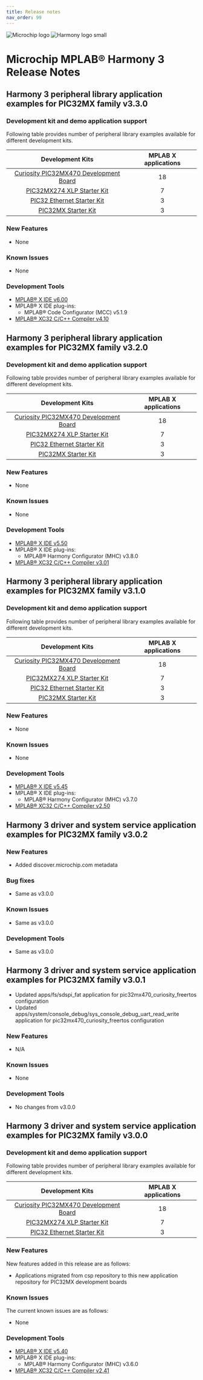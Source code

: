 ```yaml
---
title: Release notes
nav_order: 99
---
```


![Microchip logo](https://raw.githubusercontent.com/wiki/Microchip-MPLAB-Harmony/Microchip-MPLAB-Harmony.github.io/images/microchip_logo.png)
![Harmony logo small](https://raw.githubusercontent.com/wiki/Microchip-MPLAB-Harmony/Microchip-MPLAB-Harmony.github.io/images/microchip_mplab_harmony_logo_small.png)

# Microchip MPLAB® Harmony 3 Release Notes

## Harmony 3 peripheral library application examples for PIC32MX family  v3.3.0

### Development kit and demo application support

Following table provides number of peripheral library examples available for different development kits.

| Development Kits  | MPLAB X applications |
|:-----------------:|:-------------------:|
| [Curiosity PIC32MX470 Development Board](https://www.microchip.com/Developmenttools/ProductDetails/dm320103) | 18 |
| [PIC32MX274 XLP Starter Kit](https://www.microchip.com/DevelopmentTools/ProductDetails/DM320105) | 7 |
| [PIC32 Ethernet Starter Kit](https://www.microchip.com/DevelopmentTools/ProductDetails/PartNO/DM320004) | 3 |
| [PIC32MX Starter Kit](https://www.microchip.com/Developmenttools/ProductDetails/DM320001) | 3 |

### New Features

- None

### Known Issues

- None

### Development Tools

- [MPLAB® X IDE v6.00](https://www.microchip.com/mplab/mplab-x-ide)
- MPLAB® X IDE plug-ins:
  - MPLAB® Code Configurator (MCC) v5.1.9
- [MPLAB® XC32 C/C++ Compiler v4.10](https://www.microchip.com/mplab/compilers)

## Harmony 3 peripheral library application examples for PIC32MX family  v3.2.0

### Development kit and demo application support

Following table provides number of peripheral library examples available for different development kits.

| Development Kits  | MPLAB X applications |
|:-----------------:|:-------------------:|
| [Curiosity PIC32MX470 Development Board](https://www.microchip.com/Developmenttools/ProductDetails/dm320103) | 18 |
| [PIC32MX274 XLP Starter Kit](https://www.microchip.com/DevelopmentTools/ProductDetails/DM320105) | 7 |
| [PIC32 Ethernet Starter Kit](https://www.microchip.com/DevelopmentTools/ProductDetails/PartNO/DM320004) | 3 |
| [PIC32MX Starter Kit](https://www.microchip.com/Developmenttools/ProductDetails/DM320001) | 3 |

### New Features

- None

### Known Issues

- None

### Development Tools

- [MPLAB® X IDE v5.50](https://www.microchip.com/mplab/mplab-x-ide)
- MPLAB® X IDE plug-ins:
  - MPLAB® Harmony Configurator (MHC) v3.8.0
- [MPLAB® XC32 C/C++ Compiler v3.01](https://www.microchip.com/mplab/compilers)

## Harmony 3 peripheral library application examples for PIC32MX family  v3.1.0

### Development kit and demo application support

Following table provides number of peripheral library examples available for different development kits.

| Development Kits  | MPLAB X applications |
|:-----------------:|:-------------------:|
| [Curiosity PIC32MX470 Development Board](https://www.microchip.com/Developmenttools/ProductDetails/dm320103) | 18 |
| [PIC32MX274 XLP Starter Kit](https://www.microchip.com/DevelopmentTools/ProductDetails/DM320105) | 7 |
| [PIC32 Ethernet Starter Kit](https://www.microchip.com/DevelopmentTools/ProductDetails/PartNO/DM320004) | 3 |
| [PIC32MX Starter Kit](https://www.microchip.com/Developmenttools/ProductDetails/DM320001) | 3 |

### New Features

- None

### Known Issues

- None

### Development Tools

- [MPLAB® X IDE v5.45](https://www.microchip.com/mplab/mplab-x-ide)
- MPLAB® X IDE plug-ins:
  - MPLAB® Harmony Configurator (MHC) v3.7.0
- [MPLAB® XC32 C/C++ Compiler v2.50](https://www.microchip.com/mplab/compilers)


## Harmony 3 driver and system service application examples for PIC32MX family  v3.0.2

### New Features
- Added discover.microchip.com metadata

### Bug fixes
- Same as v3.0.0

### Known Issues
- Same as v3.0.0

### Development Tools
- Same as v3.0.0

## Harmony 3 driver and system service application examples for PIC32MX family  v3.0.1

- Updated apps/fs/sdspi_fat application for pic32mx470_curiosity_freertos configuration
- Updated apps/system/console_debug/sys_console_debug_uart_read_write application for pic32mx470_curiosity_freertos configuration

### New Features

- N/A

### Known Issues

- None

### Development Tools

- No changes from v3.0.0


## Harmony 3 driver and system service application examples for PIC32MX family  v3.0.0

### Development kit and demo application support

Following table provides number of peripheral library examples available for different development kits.

| Development Kits  | MPLAB X applications |
|:-----------------:|:-------------------:|
| [Curiosity PIC32MX470 Development Board](https://www.microchip.com/Developmenttools/ProductDetails/dm320103) | 18 |
| [PIC32MX274 XLP Starter Kit](https://www.microchip.com/DevelopmentTools/ProductDetails/DM320105) | 7 |
| [PIC32 Ethernet Starter Kit](https://www.microchip.com/DevelopmentTools/ProductDetails/PartNO/DM320004) | 3 |

### New Features

New features added in this release are as follows:

- Applications migrated from csp repository to this new application repository for PIC32MX development boards


### Known Issues

The current known issues are as follows:

- None

### Development Tools

- [MPLAB® X IDE v5.40](https://www.microchip.com/mplab/mplab-x-ide)
- MPLAB® X IDE plug-ins:
  - MPLAB® Harmony Configurator (MHC) v3.6.0
- [MPLAB® XC32 C/C++ Compiler v2.41](https://www.microchip.com/mplab/compilers)
